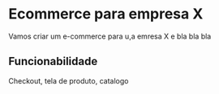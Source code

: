 # Ecommerce para empresa X

Vamos criar um e-commerce para u,a emresa X e bla bla bla

## Funcionabilidade

Checkout, tela de produto, catalogo

